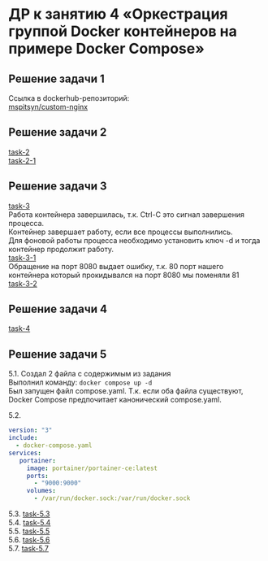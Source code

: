# ДР к занятию 4 «Оркестрация группой Docker контейнеров на примере Docker Compose»

## Решение задачи 1  
Ссылка в dockerhub-репозиторий:  
[mspitsyn/custom-nginx](https://hub.docker.com/repository/docker/mspitsyn/custom-nginx/general)  

## Решение задачи 2  
[task-2](https://github.com/mspitsyn/04-docker-intro/blob/main/screenshots/task-2.png)  
[task-2-1](https://github.com/mspitsyn/04-docker-intro/blob/main/screenshots/task-2-1.png)  

## Решение задачи 3  
[task-3](https://github.com/mspitsyn/04-docker-intro/blob/main/screenshots/task-3.png)  
Работа контейнера завершилась, т.к. Ctrl-C это сигнал завершения процесса.  
Контейнер завершает работу, если все процессы выполнились.  
Для фоновой работы процесса необходимо установить ключ -d и тогда контейнер продолжит работу.  
[task-3-1](https://github.com/mspitsyn/04-docker-intro/blob/main/screenshots/task-3-1.png)  
Обращение на порт 8080 выдает ошибку, т.к. 80 порт нашего контейнера который прокидывался на порт 8080 мы поменяли 81  
[task-3-2](https://github.com/mspitsyn/04-docker-intro/blob/main/screenshots/task-3-1.png)  

## Решение задачи 4  
[task-4](https://github.com/mspitsyn/04-docker-intro/blob/main/screenshots/task-4.png)  

## Решение задачи 5  
5.1. Создал 2 файла с содержимым из задания  
Выполнил команду: ```docker compose up -d```  
Был запущен файл compose.yaml. Т.к. если оба файла существуют, Docker Compose предпочитает канонический compose.yaml.  

5.2.  
```yaml
version: "3"
include:
  - docker-compose.yaml
services:
   portainer:
     image: portainer/portainer-ce:latest
     ports:
       - "9000:9000"
     volumes:
       - /var/run/docker.sock:/var/run/docker.sock
```  
5.3. [task-5.3](https://github.com/mspitsyn/04-docker-intro/blob/main/screenshots/task-5-3.png)  
5.4. [task-5.4](https://github.com/mspitsyn/04-docker-intro/blob/main/screenshots/task-5-4.png)  
5.5. [task-5.5](https://github.com/mspitsyn/04-docker-intro/blob/main/screenshots/task-5-5.png)  
5.6. [task-5.6](https://github.com/mspitsyn/04-docker-intro/blob/main/screenshots/task-5-6.png)  
5.7. [task-5.7](https://github.com/mspitsyn/04-docker-intro/blob/main/screenshots/task-5-7.png)  
